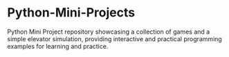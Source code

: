 # Python-Mini-Projects
 Python Mini Project repository showcasing a collection of games and a simple elevator simulation, providing interactive and practical programming examples for learning and practice.
